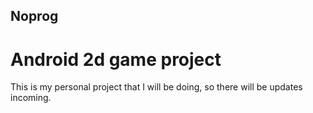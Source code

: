 ## Noprog
# Android 2d game project

This is my personal project that I will be doing, so there will be updates incoming.
